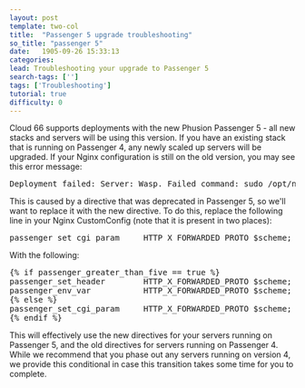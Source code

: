 ```yaml
---
layout: post
template: two-col
title:  "Passenger 5 upgrade troubleshooting"
so_title: "passenger 5"
date:   1905-09-26 15:33:13
categories: 
lead: Troubleshooting your upgrade to Passenger 5
search-tags: ['']
tags: ['Troubleshooting']
tutorial: true
difficulty: 0
---
```


Cloud 66 supports deployments with the new Phusion Passenger 5 - all new stacks and servers will be using this version. If you have an existing stack that is running on Passenger 4, any newly scaled up servers will be upgraded. If your Nginx configuration is still on the old version, you may see this error message:

<pre class="prettyprint">
Deployment failed: Server: Wasp. Failed command: sudo /opt/nginx/sbin/nginx -t . Error output: nginx: [emerg] unknown directive "passenger_set_cgi_param" in /opt/nginx/conf/nginx.conf:110 nginx: configuration file /opt/nginx/conf/nginx.conf test failed`
</pre>

This is caused by a directive that was deprecated in Passenger 5, so we'll want to replace it with the new directive. To do this, replace the following line in your Nginx CustomConfig (note that it is present in two places):

<pre class="prettyprint">
passenger_set_cgi_param     HTTP_X_FORWARDED_PROTO $scheme;
</pre>

With the following:

<pre class="prettyprint">
{% if passenger_greater_than_five == true %}
passenger_set_header        HTTP_X_FORWARDED_PROTO $scheme;
passenger_env_var           HTTP_X_FORWARDED_PROTO $scheme;
{% else %}
passenger_set_cgi_param     HTTP_X_FORWARDED_PROTO $scheme;
{% endif %}
</pre>

This will effectively use the new directives for your servers running on Passenger 5, and the old directives for servers running on Passenger 4. While we recommend that you phase out any servers running on version 4, we provide this conditional in case this transition takes some time for you to complete.